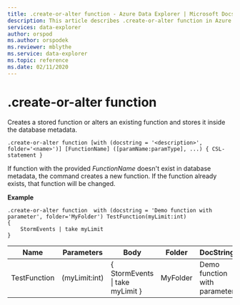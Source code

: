```yaml
---
title: .create-or-alter function - Azure Data Explorer | Microsoft Docs
description: This article describes .create-or-alter function in Azure Data Explorer.
services: data-explorer
author: orspod
ms.author: orspodek
ms.reviewer: mblythe
ms.service: data-explorer
ms.topic: reference
ms.date: 02/11/2020
---
```

# .create-or-alter function

Creates a stored function or alters an existing function and stores it inside the database metadata.
```
.create-or-alter function [with (docstring = '<description>', folder='<name>')] [FunctionName] ([paramName:paramType], ...) { CSL-statement }
```
If function with the provided *FunctionName* doesn't exist in database metadata, the command creates a new function. If the function already exists, that function will be changed.

**Example**

```
.create-or-alter function  with (docstring = 'Demo function with parameter', folder='MyFolder') TestFunction(myLimit:int)
{
    StormEvents | take myLimit 
} 
```

|Name|Parameters|Body|Folder|DocString|
|---|---|---|---|---|
|TestFunction|(myLimit:int)|{ StormEvents &#124; take myLimit }|MyFolder|Demo function with parameter|